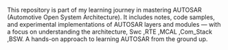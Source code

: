 
This repository is part of my learning journey in mastering AUTOSAR (Automotive Open System Architecture).
It includes notes, code samples, and experimental implementations of AUTOSAR layers and modules — with a focus on understanding the architecture, Swc ,RTE ,MCAL ,Com_Stack ,BSW.
A hands-on approach to learning AUTOSAR from the ground up.
